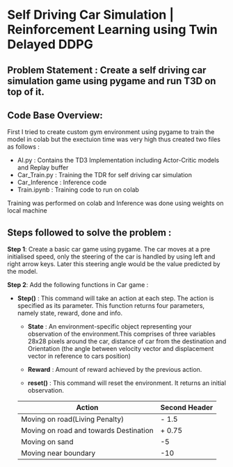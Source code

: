 # Self Driving Car Simulation | Reinforcement Learning using Twin Delayed DDPG

## Problem Statement : Create a self driving car simulation game using pygame and run T3D on top of it.

## Code Base Overview:


First I tried to create custom gym environment using pygame to train the model in colab but the exectuion time was very high thus created two files as follows :

* AI.py : Contains the TD3 Implementation including Actor-Critic models and Replay buffer
* Car_Train.py : Training the TDR for self driving car simulation
* Car_Inference : Inference code
* Train.ipynb : Training code to run on colab

Training was performed on colab and Inference was done using weights on local machine

## Steps followed to solve the problem :

__Step 1__: Create a basic car game using pygame. The car moves at a pre initialised speed, only the steering of the car is handled by using left and right arrow keys. Later this steering angle would be the value predicted by the model.

__Step 2__: Add the following functions in Car game :

* __Step()__ : This command will take an action at each step. The action is specified as its parameter. This function returns four parameters, namely state, reward, done and info.

  * __State__ : An environment-specific object representing your observation of the environment.This comprises of three variables 28x28 pixels around the car, distance of car from the destination and Orientation (the angle between velocity vector and displacement vector in reference to cars position) 
  
  * __Reward__ : Amount of reward achieved by the previous action.

  * __reset()__ : This command will reset the environment. It returns an initial observation.
  
  Action  | Second Header
  ------------- | -------------
  Moving on road(Living Penalty)  | - 1.5
  Moving on road and towards Destination | + 0.75
  Moving on sand | -5 
  Moving near boundary | -10


